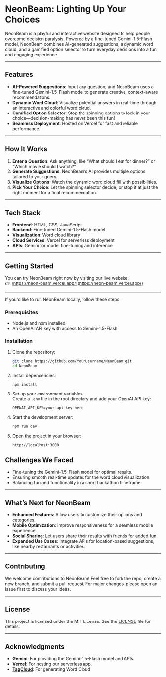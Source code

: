 # **NeonBeam: Lighting Up Your Choices**

NeonBeam is a playful and interactive website designed to help people overcome decision paralysis. Powered by a fine-tuned Gemini-1.5-Flash model, NeonBeam combines AI-generated suggestions, a dynamic word cloud, and a gamified option selector to turn everyday decisions into a fun and engaging experience.

---

## **Features**
- **AI-Powered Suggestions**: Input any question, and NeonBeam uses a fine-tuned Gemini-1.5-Flash model to generate creative, context-aware recommendations.
- **Dynamic Word Cloud**: Visualize potential answers in real-time through an interactive and colorful word cloud.
- **Gamified Option Selector**: Stop the spinning options to lock in your choice—decision-making has never been this fun!
- **Seamless Deployment**: Hosted on Vercel for fast and reliable performance.

---

## **How It Works**
1. **Enter a Question**: Ask anything, like “What should I eat for dinner?” or “Which movie should I watch?”
2. **Generate Suggestions**: NeonBeam’s AI provides multiple options tailored to your query.
3. **Visualize Options**: Watch the dynamic word cloud fill with possibilities.
4. **Pick Your Choice**: Let the spinning selector decide, or stop it at just the right moment for a final recommendation.

---

## **Tech Stack**
- **Frontend**: HTML, CSS, JavaScript
- **Backend**: Fine-tuned Gemini-1.5-Flash model
- **Visualization**: Word cloud library
- **Cloud Services**: Vercel for serverless deployment
- **APIs**: Gemini for model fine-tuning and inference

---

## **Getting Started**  

You can try NeonBeam right now by visiting our live website:  
👉 [https://neon-beam.vercel.app/](https://neon-beam.vercel.app/)  

---

If you'd like to run NeonBeam locally, follow these steps:

### Prerequisites  
- Node.js and npm installed  
- An OpenAI API key with access to Gemini-1.5-Flash  

### Installation  
1. Clone the repository:  
   ```bash
   git clone https://github.com/YourUsername/NeonBeam.git
   cd NeonBeam
   ```
2. Install dependencies:  
   ```bash
   npm install
   ```
3. Set up your environment variables:  
   Create a `.env` file in the root directory and add your OpenAI API key:  
   ```
   OPENAI_API_KEY=your-api-key-here
   ```
4. Start the development server:  
   ```bash
   npm run dev
   ```
5. Open the project in your browser:  
   ```
   http://localhost:3000
   ```

## **Challenges We Faced**
- Fine-tuning the Gemini-1.5-Flash model for optimal results.
- Ensuring smooth real-time updates for the word cloud visualization.
- Balancing fun and functionality in a short hackathon timeframe.

---

## **What’s Next for NeonBeam**
- **Enhanced Features**: Allow users to customize their options and categories.
- **Mobile Optimization**: Improve responsiveness for a seamless mobile experience.
- **Social Sharing**: Let users share their results with friends for added fun.
- **Expanded Use Cases**: Integrate APIs for location-based suggestions, like nearby restaurants or activities.

---

## **Contributing**
We welcome contributions to NeonBeam! Feel free to fork the repo, create a new branch, and submit a pull request. For major changes, please open an issue first to discuss your ideas.

---

## **License**
This project is licensed under the MIT License. See the [LICENSE](LICENSE) file for details.

---

## **Acknowledgments**
- **Gemini**: For providing the Gemini-1.5-Flash model and APIs.
- **Vercel**: For hosting our serverless app.
- **[TagCloud](https://www.npmjs.com/package/TagCloud)**: For generating Word Cloud
